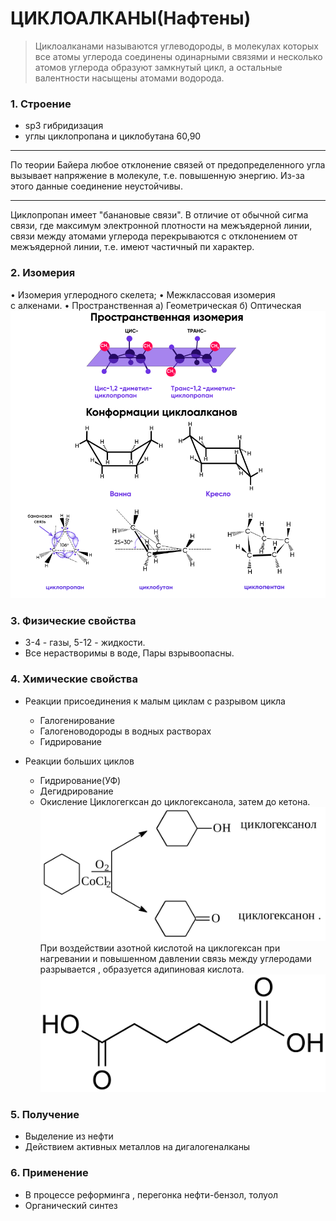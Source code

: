 # ЦИКЛОАЛКАНЫ(Нафтены)

> Циклоалканами называются углеводороды, в молекулах которых все атомы углерода соединены одинарными связями и несколько атомов углерода образуют замкнутый цикл, а остальные валентности насыщены атомами водорода.
	
### 1. Строение
- sp3 гибридизация
- углы циклопропана и циклобутана 60,90

***

По теории Байера любое отклонение связей от предопределенного угла вызывает напряжение в молекуле, т.е. повышенную энергию. Из-за этого данные соединение неустойчивы.
	
***

Циклопропан имеет "банановые связи".  В отличие от обычной сигма связи, где максимум электронной плотности на межъядерной линии, связи между атомами углерода перекрываются с отклонением от межъядерной линии, т.е. имеют частичный пи характер. 
	
### 2. Изомерия
• Изомерия углеродного скелета;
• Межклассовая изомерия с алкенами.
• Пространственная
а) Геометрическая
б) Оптическая
![hh](циклконформеры.png)


	
### 3. Физические свойства
- 3-4 - газы, 5-12 - жидкости. 
- Все нерастворимы в воде, Пары взрывоопасны. 
	
### 4. Химические свойства
- Реакции присоединения к малым циклам с разрывом цикла
	 - Галогенирование
	 - Галогеноводороды в водных растворах
	 - Гидрирование
	
- Реакции больших циклов
	 - Гидрирование(УФ)
	 - Дегидрирование
	 - Окисление
		Циклогегксан до циклогексанола, затем до кетона.
		![hhh](/Картинки/Билет_5/003.gif)
При воздействии азотной кислотой на циклогексан при нагревании и повышенном давлении связь между углеродами разрывается , образуется адипиновая кислота.
	![hh](Adipic_acid_200.svg.png)
	
### 5. Получение
- Выделение из нефти
- Действием активных металлов на дигалогеналканы
	
### 6. Применение
- В процессе реформинга , перегонка нефти-бензол, толуол
- Органический синтез 
